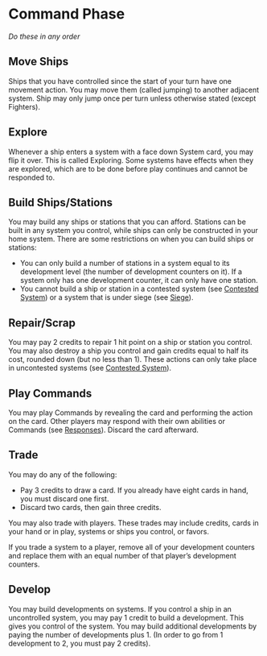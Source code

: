 # Command Phase

*Do these in any order*

## Move Ships

Ships that you have controlled since the start of your turn have one movement action. You may move them (called jumping) to another adjacent system. Ship may only jump once per turn unless otherwise stated (except Fighters).

## Explore

Whenever a ship enters a system with a face down System card, you may flip it over. This is called Exploring. Some systems have effects when they are explored, which are to be done before play continues and cannot be responded to.

## Build Ships/Stations

You may build any ships or stations that you can afford. Stations can be built in any system you control, while ships can only be constructed in your home system. There are some restrictions on when you can build ships or stations:

- You can only build a number of stations in a system equal to its development level (the number of development counters on it). If a system only has one development counter, it can only have one station.
- You cannot build a ship or station in a contested system (see [Contested System](/etc/additional-rules.html#contested-system)) or a system that is under siege (see [Siege](/etc/additional-rules.html#siege)).

## Repair/Scrap

You may pay 2 credits to repair 1 hit point on a ship or station you control. You may also destroy a ship you control and gain credits equal to half its cost, rounded down (but no less than 1). These actions can only take place in uncontested systems (see [Contested System](/etc/additional-rules.html#contested-system)).

## Play Commands

You may play Commands by revealing the card and performing the action on the card. Other players may respond with their own abilities or Commands (see [Responses](/etc/additional-rules.html#responses)). Discard the card afterward.

## Trade

You may do any of the following:

- Pay 3 credits to draw a card. If you already have eight cards in hand, you must discard one first.
- Discard two cards, then gain three credits.

You may also trade with players. These trades may include credits, cards in your hand or in play, systems or ships you control, or favors.

If you trade a system to a player, remove all of your development counters and replace them with an equal number of that player’s development counters.

## Develop

You may build developments on systems. If you control a ship in an uncontrolled system, you may pay 1 credit to build a development. This gives you control of the system. You may build additional developments by paying the number of developments plus 1. (In order to go from 1 development to 2, you must pay 2 credits).
